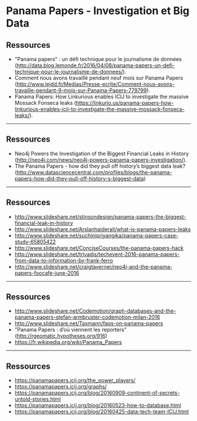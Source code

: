 ﻿# Panama Papers - Investigation et Big Data

<!-- $size: 16:9 -->
<!-- page_number: true -->
<!-- footer: Panama Papers - Data-Bzh - Michel Caradec -->

## Ressources

- "Panama papers" : un défi technique pour le journalisme de données (http://data.blog.lemonde.fr/2016/04/08/panama-papers-un-defi-technique-pour-le-journalisme-de-donnees/).
- Comment nous avons travaillé pendant neuf mois sur Panama Papers (http://www.lejdd.fr/Medias/Presse-ecrite/Comment-nous-avons-travaille-pendant-9-mois-sur-Panama-Papers-779799).
- Panama Papers: How Linkurious enables ICIJ to investigate the massive Mossack Fonseca leaks (https://linkurio.us/panama-papers-how-linkurious-enables-icij-to-investigate-the-massive-mossack-fonseca-leaks/).

* * *

## Ressources

- Neo4j Powers the Investigation of the Biggest Financial Leaks in History (http://neo4j.com/news/neo4j-powers-panama-papers-investigation/).
- The Panama Papers - how did they pull off history’s biggest data leak? (http://www.datasciencecentral.com/profiles/blogs/the-panama-papers-how-did-they-pull-off-history-s-biggest-data)

* * *

## Ressources

- http://www.slideshare.net/stinsondesign/panama-papers-the-biggest-financial-leak-in-history
- http://www.slideshare.net/Arslanhaiderali/what-is-panama-papers-leaks
- http://www.slideshare.net/suchinipriyangika/panama-papers-case-study-65805422
- http://www.slideshare.net/ConciseCourses/the-panama-papers-hack
- http://www.slideshare.net/trivadis/techevent-2016-panama-papers-from-data-to-information-by-frank-ferro
- http://www.slideshare.net/craigtaverner/neo4j-and-the-panama-papers-foocafe-june-2016

* * *

## Ressources

- http://www.slideshare.net/Codemotion/graph-databases-and-the-panama-papers-stefan-armbruster-codemotion-milan-2016
- http://www.slideshare.net/Taxmann/faqs-on-panama-papers
- "Panama Papers : d’où viennent les reporters" (http://rgeomatic.hypotheses.org/916)
- https://fr.wikipedia.org/wiki/Panama_Papers

* * *

## Ressources

- https://panamapapers.icij.org/the_power_players/
- https://panamapapers.icij.org/graphs/
- https://panamapapers.icij.org/blog/20160909-continent-of-secrets-untold-stories.html
- https://panamapapers.icij.org/blog/20160523-how-to-database.html
- https://panamapapers.icij.org/blog/20160425-data-tech-team-ICIJ.html
